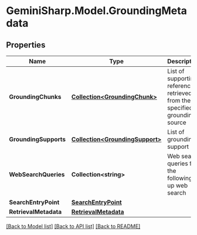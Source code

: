 # GeminiSharp.Model.GroundingMetadata

## Properties

Name | Type | Description | Notes
------------ | ------------- | ------------- | -------------
**GroundingChunks** | [**Collection&lt;GroundingChunk&gt;**](GroundingChunk.md) | List of supporting references retrieved from the specified grounding source | [optional] 
**GroundingSupports** | [**Collection&lt;GroundingSupport&gt;**](GroundingSupport.md) | List of grounding support | [optional] 
**WebSearchQueries** | **Collection&lt;string&gt;** | Web search queries for the following-up web search | [optional] 
**SearchEntryPoint** | [**SearchEntryPoint**](SearchEntryPoint.md) |  | [optional] 
**RetrievalMetadata** | [**RetrievalMetadata**](RetrievalMetadata.md) |  | [optional] 

[[Back to Model list]](../README.md#documentation-for-models) [[Back to API list]](../README.md#documentation-for-api-endpoints) [[Back to README]](../README.md)


